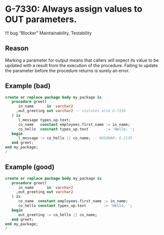 # G-7330: Always assign values to OUT parameters.

!!! bug "Blocker"
    Maintainability, Testability

## Reason

Marking a parameter for output means that callers will expect its value to be updated with a result from the execution of the procedure. Failing to update the parameter before the procedure returns is surely an error.

## Example (bad)

``` sql
create or replace package body my_package is
   procedure greet(
      in_name      in  varchar2
     ,out_greeting out varchar2 -- violates also G-7150
   ) is
      l_message types_up.text;
      co_name   constant employees.first_name := in_name;
      co_hello  constant types_up.text        := 'Hello, ';
   begin
      l_message := co_hello || co_name; -- NOSONAR: G-2135
   end greet;
end my_package;
/
```

## Example (good)

``` sql
create or replace package body my_package is
   procedure greet(
      in_name      in  varchar2
     ,out_greeting out varchar2
   ) is
      co_name  constant employees.first_name := in_name;
      co_hello constant types_up.text        := 'Hello, ';
   begin
      out_greeting := co_hello || co_name;
   end greet;
end my_package;
/
```